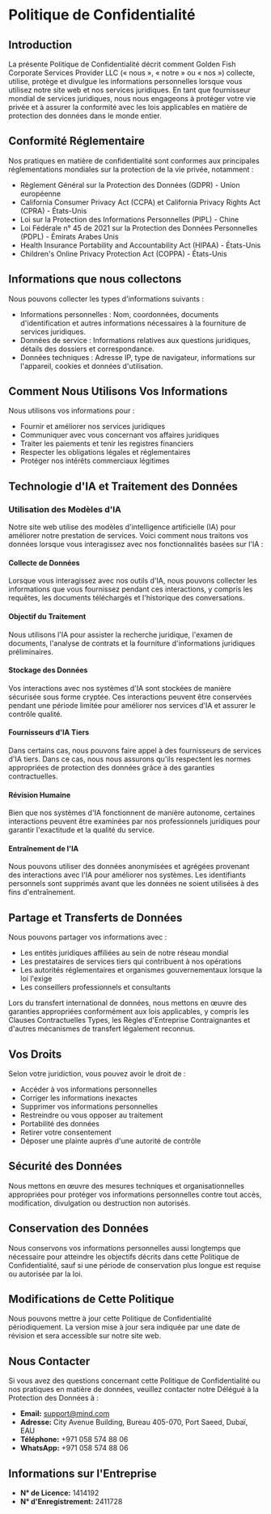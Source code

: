 # Politique de Confidentialité

## Introduction

La présente Politique de Confidentialité décrit comment Golden Fish Corporate Services Provider LLC (« nous », « notre » ou « nos ») collecte, utilise, protège et divulgue les informations personnelles lorsque vous utilisez notre site web et nos services juridiques. En tant que fournisseur mondial de services juridiques, nous nous engageons à protéger votre vie privée et à assurer la conformité avec les lois applicables en matière de protection des données dans le monde entier.

## Conformité Réglementaire

Nos pratiques en matière de confidentialité sont conformes aux principales réglementations mondiales sur la protection de la vie privée, notamment :

- Règlement Général sur la Protection des Données (GDPR) - Union européenne
- California Consumer Privacy Act (CCPA) et California Privacy Rights Act (CPRA) - États-Unis
- Loi sur la Protection des Informations Personnelles (PIPL) - Chine
- Loi Fédérale n° 45 de 2021 sur la Protection des Données Personnelles (PDPL) - Émirats Arabes Unis
- Health Insurance Portability and Accountability Act (HIPAA) - États-Unis
- Children\'s Online Privacy Protection Act (COPPA) - États-Unis

## Informations que nous collectons

Nous pouvons collecter les types d'informations suivants :

- Informations personnelles : Nom, coordonnées, documents d'identification et autres informations nécessaires à la fourniture de services juridiques.
- Données de service : Informations relatives aux questions juridiques, détails des dossiers et correspondance.
- Données techniques : Adresse IP, type de navigateur, informations sur l'appareil, cookies et données d'utilisation.

## Comment Nous Utilisons Vos Informations

Nous utilisons vos informations pour :

- Fournir et améliorer nos services juridiques
- Communiquer avec vous concernant vos affaires juridiques
- Traiter les paiements et tenir les registres financiers
- Respecter les obligations légales et réglementaires
- Protéger nos intérêts commerciaux légitimes

## Technologie d'IA et Traitement des Données

### Utilisation des Modèles d'IA

Notre site web utilise des modèles d'intelligence artificielle (IA) pour améliorer notre prestation de services. Voici comment nous traitons vos données lorsque vous interagissez avec nos fonctionnalités basées sur l'IA :

#### Collecte de Données

Lorsque vous interagissez avec nos outils d'IA, nous pouvons collecter les informations que vous fournissez pendant ces interactions, y compris les requêtes, les documents téléchargés et l'historique des conversations.

#### Objectif du Traitement

Nous utilisons l'IA pour assister la recherche juridique, l'examen de documents, l'analyse de contrats et la fourniture d'informations juridiques préliminaires.

#### Stockage des Données

Vos interactions avec nos systèmes d'IA sont stockées de manière sécurisée sous forme cryptée. Ces interactions peuvent être conservées pendant une période limitée pour améliorer nos services d'IA et assurer le contrôle qualité.

#### Fournisseurs d'IA Tiers

Dans certains cas, nous pouvons faire appel à des fournisseurs de services d'IA tiers. Dans ce cas, nous nous assurons qu'ils respectent les normes appropriées de protection des données grâce à des garanties contractuelles.

#### Révision Humaine

Bien que nos systèmes d'IA fonctionnent de manière autonome, certaines interactions peuvent être examinées par nos professionnels juridiques pour garantir l'exactitude et la qualité du service.

#### Entraînement de l'IA

Nous pouvons utiliser des données anonymisées et agrégées provenant des interactions avec l'IA pour améliorer nos systèmes. Les identifiants personnels sont supprimés avant que les données ne soient utilisées à des fins d'entraînement.

## Partage et Transferts de Données

Nous pouvons partager vos informations avec :

- Les entités juridiques affiliées au sein de notre réseau mondial
- Les prestataires de services tiers qui contribuent à nos opérations
- Les autorités réglementaires et organismes gouvernementaux lorsque la loi l\'exige
- Les conseillers professionnels et consultants

Lors du transfert international de données, nous mettons en œuvre des garanties appropriées conformément aux lois applicables, y compris les Clauses Contractuelles Types, les Règles d\'Entreprise Contraignantes et d\'autres mécanismes de transfert légalement reconnus.

## Vos Droits

Selon votre juridiction, vous pouvez avoir le droit de :

- Accéder à vos informations personnelles
- Corriger les informations inexactes
- Supprimer vos informations personnelles
- Restreindre ou vous opposer au traitement
- Portabilité des données
- Retirer votre consentement
- Déposer une plainte auprès d\'une autorité de contrôle

## Sécurité des Données

Nous mettons en œuvre des mesures techniques et organisationnelles appropriées pour protéger vos informations personnelles contre tout accès, modification, divulgation ou destruction non autorisés.

## Conservation des Données

Nous conservons vos informations personnelles aussi longtemps que nécessaire pour atteindre les objectifs décrits dans cette Politique de Confidentialité, sauf si une période de conservation plus longue est requise ou autorisée par la loi.

## Modifications de Cette Politique

Nous pouvons mettre à jour cette Politique de Confidentialité périodiquement. La version mise à jour sera indiquée par une date de révision et sera accessible sur notre site web.

## Nous Contacter

Si vous avez des questions concernant cette Politique de Confidentialité ou nos pratiques en matière de données, veuillez contacter notre Délégué à la Protection des Données à :

- **Email:** support@mind.com
- **Adresse:** City Avenue Building, Bureau 405-070, Port Saeed, Dubaï, EAU
- **Téléphone:** +971 058 574 88 06
- **WhatsApp:** +971 058 574 88 06

## Informations sur l'Entreprise

- **N° de Licence:** 1414192
- **N° d'Enregistrement:** 2411728
